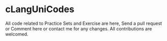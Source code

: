 # cLangUniCodes
All code related to Practice Sets and Exercise are here, 
Send a pull request or Comment here or contact me for any changes. 
All contributions are welcomed.
